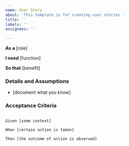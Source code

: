 ```yaml
---
name: User Story
about: 'This template is for creating user stories '
title: ''
labels: ''
assignees: ''

---
```


**As a** [role]  

 **I need** [function]  

 **So that** [benefit]  

   

 ### Details and Assumptions

 * [document what you know]

   

 ### Acceptance Criteria  

   

 ```gherkin

 Given [some context]

 When [certain action is taken]

 Then [the outcome of action is observed]

 ```
